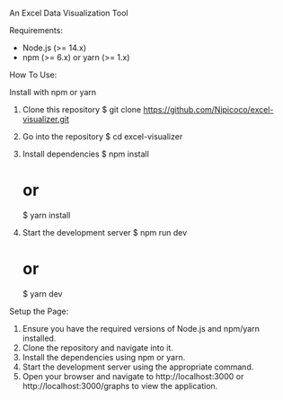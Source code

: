 An Excel Data Visualization Tool

Requirements:
- Node.js (>= 14.x)
- npm (>= 6.x) or yarn (>= 1.x)

How To Use:

Install with npm or yarn

1. Clone this repository
   $ git clone https://github.com/Nipicoco/excel-visualizer.git

2. Go into the repository
   $ cd excel-visualizer

3. Install dependencies
   $ npm install
   # or
   $ yarn install

4. Start the development server
   $ npm run dev
   # or
   $ yarn dev

Setup the Page:

1. Ensure you have the required versions of Node.js and npm/yarn installed.
2. Clone the repository and navigate into it.
3. Install the dependencies using npm or yarn.
4. Start the development server using the appropriate command.
5. Open your browser and navigate to http://localhost:3000 or http://localhost:3000/graphs to view the application.




